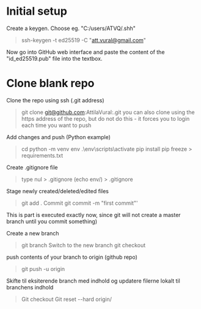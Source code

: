 # Initial setup

Create a keygen. Choose eg. "C:/users/ATVQ/.shh"
> ssh-keygen -t ed25519 -C "att.vural@gmail.com"

Now go into GitHub web interface and paste the content of the "id_ed25519.pub" file into the textbox.

# Clone blank repo
Clone the repo using ssh (.git address)
> git clone git@github.com:AttilaVural:<repo name>.git
you can also clone using the https address of the repo, but do not do this - it forces you to login each time you want to push

Add changes and push (Python example)
> cd <cloned repo directory>
> python -m venv env
> .\env\scripts\activate
> pip install <your desired libraries>
> pip freeze > requirements.txt

Create .gitignore file
> type nul > .gitignore
> (echo env/) > .gitignore

Stage newly created/deleted/edited files
> git add .
Commit
> git commit -m "first commit"'

This is part is executed exactly now, since git will not create a master branch until you commit something)

Create a new branch
> git branch <branch>
Switch to the new branch
> git checkout <branch>

push contents of your branch to origin (github repo)
> git push -u origin <branch>

Skifte til eksiterende branch med indhold og updatere filerne lokalt til branchens indhold
> Git checkout <branch>
> Git reset --hard origin/<branch>
